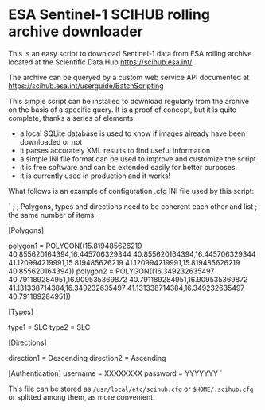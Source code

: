ESA Sentinel-1 SCIHUB rolling archive downloader
================================================

This is an easy script to download Sentinel-1 data from ESA rolling archive
located at the Scientific Data Hub https://scihub.esa.int/

The archive can be queryed by a custom web service API documented at
https://scihub.esa.int/userguide/BatchScripting

This simple script can be installed to download regularly from the
archive on the basis of a specific query. It is a proof of concept,
but it is quite complete, thanks a series of elements:

 * a local SQLite database is used to know if images already have
   been downloaded or not
 * it parses accurately XML results to find useful information
 * a simple INI file format can be used to improve and customize
   the script
 * it is free software and can be extended easily for better purposes.
 * it is currently used in production and it works!

What follows is an example of configuration .cfg INI file used by this script:

`
   ;
   ; Polygons, types and directions need to be coherent each other and list
   ; the same number of items.
   ;
   
   [Polygons]
   
   polygon1 = POLYGON((15.819485626219 40.855620164394,16.445706329344 40.855620164394,16.445706329344 41.120994219991,15.819485626219 41.120994219991,15.819485626219 40.855620164394))
   polygon2 = POLYGON((16.349232635497 40.791189284951,16.909535369872 40.791189284951,16.909535369872 41.131338714384,16.349232635497 41.131338714384,16.349232635497 40.791189284951))
   
   [Types]
   
   type1 = SLC
   type2 = SLC
   
   [Directions]
   
   direction1 = Descending
   direction2 = Ascending
   
   [Authentication]
   username = XXXXXXXX
   password = YYYYYYY
`

This file can be stored as `/usr/local/etc/scihub.cfg` or `$HOME/.scihub.cfg` or
splitted among them, as more convenient.
   

